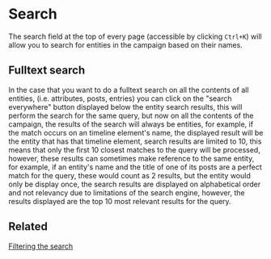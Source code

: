 # Search

The search field at the top of every page (accessible by clicking `Ctrl+K`) will allow you to search for entities in the campaign based on their names.

## Fulltext search

In the case that you want to do a fulltext search on all the contents of all entities, (i.e. attributes, posts, entries) you can click on the "search everywhere" button displayed below the entity search results, this will perform the search for the same query, but now on all the contents of the campaign, the results of the search will always be entities, for example, if the match occurs on an timeline element's name, the displayed result will be the entity that has that timeline element, search results are limited to 10, this means that only the first 10 closest matches to the query will be processed, however, these results can sometimes make reference to the same entity, for example, if an entity's name and the title of one of its posts are a perfect match for the query, these would count as 2 results, but the entity would only be display once, the search results are displayed on alphabetical order and not relevancy due to limitations of the search engine, however, the results displayed are the top 10 most relevant results for the query.

## Related

[Filtering the search](/features/mentions#filtering)
